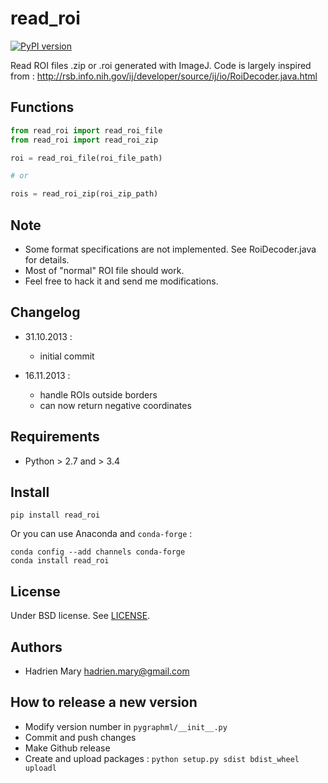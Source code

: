 # read_roi

[![PyPI version](https://img.shields.io/pypi/v/read_roi.svg?maxAge=2591000)](https://pypi.org/project/read_roi/)

Read ROI files .zip or .roi generated with ImageJ. Code is largely inspired from : http://rsb.info.nih.gov/ij/developer/source/ij/io/RoiDecoder.java.html

## Functions

```python
from read_roi import read_roi_file
from read_roi import read_roi_zip

roi = read_roi_file(roi_file_path)

# or

rois = read_roi_zip(roi_zip_path)
```

## Note

- Some format specifications are not implemented. See RoiDecoder.java for details.
- Most of "normal" ROI file should work.
- Feel free to hack it and send me modifications.

## Changelog

- 31.10.2013 :
    - initial commit

- 16.11.2013 :
    - handle ROIs outside borders
    - can now return negative coordinates

## Requirements

- Python > 2.7 and > 3.4

## Install

`pip install read_roi`

Or you can use Anaconda and `conda-forge` :

```
conda config --add channels conda-forge
conda install read_roi
```

## License

Under BSD license. See [LICENSE](LICENSE).

## Authors

- Hadrien Mary <hadrien.mary@gmail.com>

## How to release a new version

- Modify version number in `pygraphml/__init__.py`
- Commit and push changes
- Make Github release
- Create and upload packages : `python setup.py sdist bdist_wheel uploadl`
